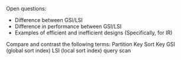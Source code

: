 Open questions:
- Difference between GSI/LSI
- Difference in performance between GSI/LSI
- Examples of efficient and inefficient designs (Specifically, for IR)


Compare and contrast the following terms:
  Partition Key
  Sort Key
  GSI (global sort index)
  LSI (local sort index)
  query
  scan
